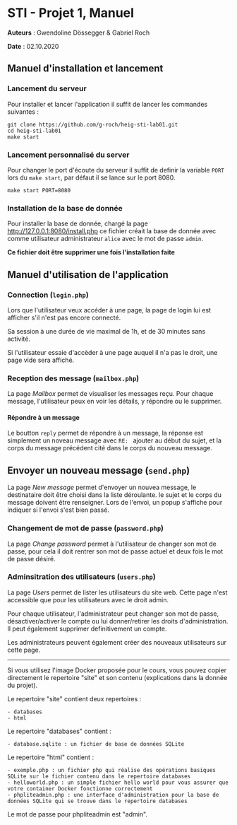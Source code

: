 # STI - Projet 1, Manuel 

**Auteurs** : Gwendoline Dössegger & Gabriel Roch

**Date** : 02.10.2020


## Manuel d'installation et lancement

### Lancement du serveur

Pour installer et lancer l'application il suffit de lancer les commandes suivantes : 

```shell
git clone https://github.com/g-roch/heig-sti-lab01.git
cd heig-sti-lab01
make start
```

### Lancement personnalisé du server

Pour changer le port d'écoute du serveur il suffit de definir la variable `PORT` lors du `make start`, 
par défaut il se lance sur le port 8080.

```shell
make start PORT=8080
```

### Installation de la base de donnée

Pour installer la base de donnée, chargé la page http://127.0.0.1:8080/install.php ce fichier créait 
la base de donnée avec comme utilisateur administrateur `alice` avec le mot de passe `admin`.

**Ce fichier doit être supprimer une fois l'installation faite**

## Manuel d'utilisation de l'application

### Connection (`login.php`)

Lors que l'utilisateur veux accéder à une page, la page de login lui est afficher s'il n'est pas encore connecté.

Sa session à une durée de vie maximal de 1h, et de 30 minutes sans activité.

Si l'utilisateur essaie d'accèder à une page auquel il n'a pas le droit, une page vide sera affiché.

### Reception des message (`mailbox.php`)

La page *Mailbox* permet de visualiser les messages reçu. Pour chaque message, l'utilisateur peux en voir 
les détails, y répondre ou le supprimer.

#### Répondre à un message

Le boutton `reply` permet de répondre à un message, la réponse est simplement un noveau message avec `RE: ` ajouter 
au début du sujet, et la corps du message précédent cité dans le corps du nouveau message.

## Envoyer un nouveau message (`send.php`)

La page *New message* permet d'envoyer un nouvea message, le destinataire doit être choisi dans la liste déroulante.
le sujet et le corps du message doivent être renseigner. Lors de l'envoi, un popup s'affiche pour indiquer si l'envoi s'est
bien passé.

### Changement de mot de passe (`password.php`)

La page *Change password* permet à l'utilisateur de changer son mot de passe, pour cela il doit rentrer 
son mot de passe actuel et deux fois le mot de passe désiré.

### Adminsitration des utilisateurs (`users.php`)

La page *Users* permet de lister les utilisateurs du site web. Cette page n'est accessible que pour les utilisateurs avec
le droit admin. 

Pour chaque utilisateur, l'administrateur peut changer son mot de passe, désactiver/activer le compte ou lui donner/retirer
les droits d'administration. Il peut également supprimer definitivement un compte.

Les administrateurs peuvent également créer des nouveaux utilisateurs sur cette page.

-------

Si vous utilisez l'image Docker proposée pour le cours, vous pouvez copier directement le repertoire "site" et son contenu (explications dans la donnée du projet).

Le repertoire "site" contient deux repertoires :

    - databases
    - html

Le repertoire "databases" contient :

    - database.sqlite : un fichier de base de données SQLite

Le repertoire "html" contient :

    - exemple.php : un fichier php qui réalise des opérations basiques SQLite sur le fichier contenu dans le repertoire databases
    - helloworld.php : un simple fichier hello world pour vous assurer que votre container Docker fonctionne correctement
    - phpliteadmin.php : une interface d'administration pour la base de données SQLite qui se trouve dans le repertoire databases

Le mot de passe pour phpliteadmin est "admin".
